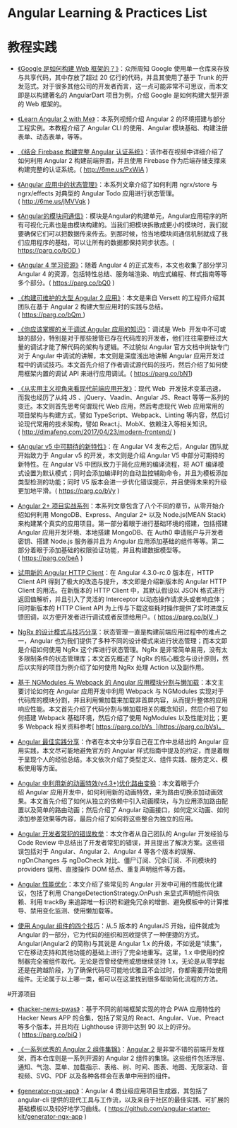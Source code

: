  
 
 
 
 
 


 


 


 




# Angular  Learning & Practices List

# 教程实践





- [《Google 是如何构建 Web 框架的？》](https://medium.freecodecamp.com/how-google-builds-a-web-framework-5eeddd691dea#.i0793vc7c)：众所周知 Google 使用单一仓库来存放与共享代码，其中存放了超过 20 亿行的代码，并且其使用了基于 Trunk 的开发范式。对于很多其他公司的开发者而言，这一点可能非常不可思议，而本文即是以构建著名的 AngularDart 项目为例，介绍 Google 是如何构建大型开源的 Web 框架的。




- [《Learn Angular 2 with Me》](https://www.youtube.com/watch?v=QzXdiH3wJp0)：本系列视频介绍 Angular 2 的环境搭建与部分工程实例。本教程介绍了 Angular CLI 的使用、Angular 模块基础、构建注册表单、动态表单，等等。




- [《结合 Firebase 构建完整 Angular 认证系统》](http://6me.us/PxWiA)：该作者在视频中详细介绍了如何利用 Angular 2 构建前端界面，并且使用 Firebase 作为后端存储支撑来构建完整的认证系统。( http://6me.us/PxWiA )




- [《Angular 应用中的状态管理》](http://6me.us/jMVVqk)：本系列文章介绍了如何利用 ngrx/store 与 ngrx/effects 对典型的 Angular Todo 应用进行状态管理。( http://6me.us/jMVVqk )




- [《Angular的模块间通信》](https://parg.co/bOD)：模块是Angular的构建单元，Angular应用程序的所有可视化元素也是由模块构建的。当我们把模块拆散成更小的模块时，我们就要确保它们可以把数据传来传去。到那时候，恰当地模块间通信机制就成了我们应用程序的基础，可以让所有的数据都保持同步状态。( https://parg.co/bOD )




- [《Angular 4 学习资源》](https://parg.co/bQ0)：随着 Angular 4 的正式发布，本文也收集了部分学习 Angular 4 的资源，包括特性总结、服务端渲染、响应式编程、样式指南等等多个部分。( https://parg.co/bQ0 )




- [《构建可维护的大型 Angular 2 应用》](https://parg.co/bQm)：本文是来自 Versett 的工程师介绍其团队在基于 Angular 2 构建大型应用时的实践与总结。( https://parg.co/bQm )



- [《你应该掌握的关于调试 Angular 应用的知识》](https://parg.co/bN1)：调试是 Web  开发中不可或缺的部分，特别是对于那些接管已存在代码库的开发者，他们往往需要经过大量的调试才能了解代码的架构与逻辑。不过貌似 Angular 官方文档中尚缺专门对于 Angular 中调试的讲解，本文则是深度浅出地讲解 Angular 应用开发过程中的调试技巧。本文首先介绍了作者调试源代码的技巧，然后介绍了如何使用框架内置的调试 API 来进行应用调试。( https://parg.co/bN1)




- [《从实用主义视角来看现代前端应用开发》](http://dimafeng.com/2017/04/23/modern-frontend/)：现代 Web  开发技术变革迅速，而我也经历了从纯 JS 、jQuery、Vaadin、Angular JS、React 等等一系列的变迁。本文则首先思考何谓现代 Web 应用，然后考虑现代 Web 应用常用的项目架构与构建方式，譬如 TypeScript、Webpack、Linting 等内容，然后讨论现代常用的技术架构，譬如 React.j、MobX、依赖注入等相关知识。( http://dimafeng.com/2017/04/23/modern-frontend/ )




- [《Angular v5 中可期待的新特性》](https://parg.co/bVy)：在 Angular V4 发布之后，Angular 团队就开始致力于 Angular v5 的开发，本文则是介绍 Angular V5 中部分可期待的新特性。在 Angular V5 中团队致力于简化应用的编译流程，将 AOT 编译模式设置为默认模式；同时会添加编译时的自动监控辅助命令，并且为模板添加类型检测的功能；同时 V5 版本会进一步优化错误提示，并且使得未来的升级更加地平滑。( https://parg.co/bVy )




- [Angular 2+ 项目实战系列](https://parg.co/beA)：本系列文章包含了八个不同的章节，从零开始介绍如何利用 MongoDB、Express、Angular 2+ 以及 Node.js(MEAN Stack)来构建某个真实的应用项目。第一部分着眼于进行基础环境的搭建，包括搭建 Angular 应用开发环境、本地搭建 MongoDB、在 Auth0 申请账户与开发者密钥、搭建 Node.js 服务器并且为 Angular 应用添加基础的组件等等。第二部分着眼于添加基础的权限验证功能，并且构建数据模型等。( https://parg.co/beA )




- [试用新的 Angular HTTP Client](https://parg.co/bIV)：在 Angular 4.3.0-rc.0 版本在，HTTP Client API 得到了极大的改造与提升，本文即是介绍新版本的 Angular HTTP Client 的用法。在新版本的 HTTP Client 中，其默认假设以 JSON 格式进行返回值解析，并且引入了灵活的 Interceptor 以动态操作请求头或者响应体；同时新版本的 HTTP Client API 为上传与下载这些耗时操作提供了实时进度反馈回调，以方便开发者进行调试或者反馈给用户。( https://parg.co/bIV  )




- [NgRx 的设计模式与技巧分享](https://blog.nrwl.io/ngrx-patterns-and-techniques-f46126e2b1e5)：状态管理一直是构建前端应用过程中的难点之一，Angular 也为我们提供了多种不同的设计模式来进行状态管理；而本文即是介绍如何使用 NgRx 这个库进行状态管理。NgRx 是非常简单易用，没有太多限制条件的状态管理库；本文首先概述了 NgRx 的核心概念与设计原则，然后以实际的项目为例介绍了如何使用 NgRx 处理 Action 以及副作用。


- [基于 NGModules 与 Webpack 的 Angular 应用模块分割与懒加载](https://toddmotto.com/lazy-loading-angular-code-splitting-webpack)：本文主要讨论如何在 Angular 应用开发中利用 Webpack 与 NGModules 实现对于代码库的模块分割，并且利用懒加载来加载非首屏内容，从而提升整体的应用响应性能。本文首先介绍了代码分割与懒加载相关的概念知识，然后介绍了如何搭建 Webpack 基础环境，然后介绍了使用 NgModules 以及性能对比；更多 Webpack 相关资料参考[ https://parg.co/bVs  ](https://parg.co/bVs)。




- [Angular 最佳实践分享](https://codeburst.io/angular-best-practices-4bed7ae1d0b7)：作者在本文中分享自己在工作中总结出的 Angular 应用实践，本文尽可能地避免官方的 Angular 样式指南中提及的约定，而是着眼于呈现个人的经验总结。本文依次介绍了类型定义、组件实践、服务定义、模板使用等方面。




- [Angular 中利用新的动画特效(v4.3+)优化路由变换](https://parg.co/bg6)：本文着眼于介绍 Angular 应用开发中，如何利用新的动画特效，来为路由切换添加动画效果。本文首先介绍了如何从独立的依赖中引入动画模块，与为应用添加路由配置以及简单的路由动画；然后介绍了 Angular 动画接口，如何定义动画、如何添加参差效果等内容，最后介绍了如何将这些整合为独立的应用。




- [Angular 开发者常犯的错误枚举](https://parg.co/bg5)：本文作者从自己团队的 Angular 开发经验与 Code Review 中总结出了开发者常犯的错误，并且提出了解决方案。这些错误包括对于 Angular、Angular 2、Angular 4 等各个版本的误解、ngOnChanges 与 ngDoCheck 对比、僵尸订阅、冗余订阅、不同模块的 providers 误用、直接操作 DOM 结点、重复声明组件等方面。




- [Angular 性能优化](https://parg.co/bFs)：本文介绍了些常见的 Angular 开发中可用的性能优化建议，包括了利用 ChangeDetectionStrategy.OnPush 来显式声明组件间依赖、利用 trackBy 来追踪唯一标识符和避免冗余的增删、避免模板中的计算推导、禁用变化监测、使用懒加载等。




- [使用 Angular 组件的四个技巧](https://parg.co/bjD)：从.5 版本的 AngularJS 开始，组件就成为 Angular 的一部分，它为代码的组织和回收提供了一种便捷的方式。Angular(Angular2 的简称)与其说是 Angular 1.x 的升级，不如说是“续集”，它在移动支持和其他功能的基础上进行了完全地重写。这里，1.x 中使用的控制器完全被组件取代。无论是否曾经使用或想继续坚持 1.x，无论是从零学起还是在跨越阶段，为了确保代码尽可能地优雅且不会过时，你都需要开始使用组件。无论属于以上哪一类，都可以在这里找到很多帮助简化流程的方法。



#开源项目



- [《hacker-news-pwas》](https://parg.co/biQ)：基于不同的前端框架实现的符合 PWA 应用特性的 Hacker News APP 的合集，包括了常见的 React、Angular、Vue、Preact 等多个版本，并且均在 Lighthouse 评测中达到 90 以上的评分。( https://parg.co/biQ )




- [《一系列优秀的 Angular 2 组件集锦》](https://github.com/brillout/awesome-angular-components)：[Angular 2](https://angular.io/) 是非常不错的前端开发框架，而本仓库则是一系列开源的 Angular 2 组件的集锦。这些组件包括浮层、通知、气泡、菜单、加载指示、表格、树、时间、图表、地图、无限滚动、音视频、SVG、PDF 以及各种各样会在表单中用到的组件。



- [《generator-ngx-app》](https://github.com/angular-starter-kit/generator-ngx-app)：Angular 4 商业级应用项目生成器，其包括了 angular-cli 提供的现代工具与工作流，以及来自于社区的最佳实践、可扩展的基础模板以及较好地学习曲线。( https://github.com/angular-starter-kit/generator-ngx-app )
